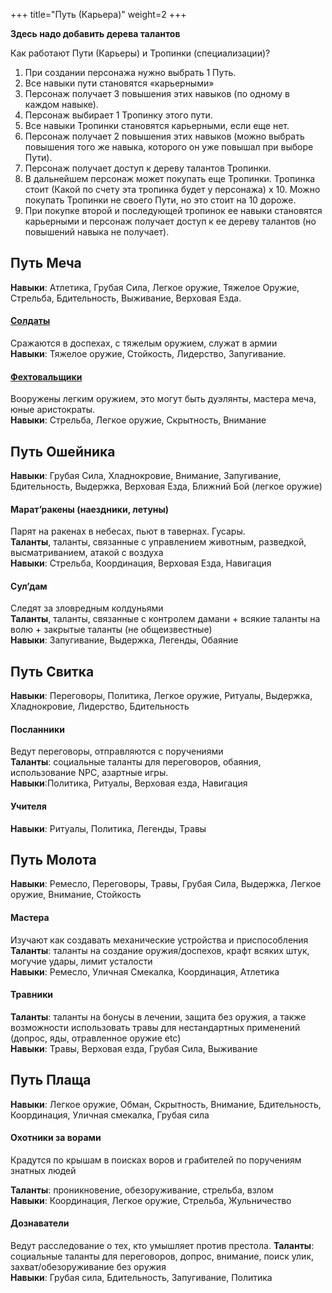 +++
title="Путь (Карьера)"
weight=2
+++

**Здесь надо добавить дерева талантов**

Как работают Пути (Карьеры) и Тропинки (специализации)?  

1. При создании персонажа нужно выбрать 1  Путь. 
1. Все навыки пути становятся «карьерными»
1. Персонаж получает 3 повышения этих навыков (по одному в каждом навыке).
1. Персонаж выбирает 1 Тропинку этого пути.
1. Все навыки Тропинки становятся карьерными, если еще нет.
1. Персонаж получает 2 повышения этих навыков (можно выбрать повышения того же навыка, которого он уже повышал при выборе Пути).
1. Персонаж получает доступ к дереву талантов Тропинки. 
1. В дальнейшем персонаж может покупать еще Тропинки. Тропинка стоит (Какой по счету эта тропинка будет у персонажа) х 10. Можно покупать Тропинки не своего Пути, но это стоит на 10 дороже.
1. При покупке второй и последующей тропинок ее навыки становятся карьерными и персонаж получает доступ к ее дереву талантов (но повышений навыка не получает).

## Путь Меча
**Навыки**: Атлетика, Грубая Сила, Легкое оружие, Тяжелое Оружие, Стрельба, Бдительность, Выживание,  Верховая Езда.<br/>

#### [Солдаты](@/creating/soldier.md)
Сражаются в доспехах, с тяжелым оружием, служат в армии <br>
**Навыки**: Тяжелое оружие, Стойкость, Лидерство, Запугивание.

#### [Фехтовальщики](@/creating/duelist.md)
Вооружены легким оружием, это могут быть дуэлянты, мастера меча, юные аристократы. <br/>
**Навыки**: Стрельба, Легкое оружие, Скрытность, Внимание

## Путь Ошейника

**Навыки**: Грубая Сила, Хладнокровие, Внимание, Запугивание, Бдительность, Выдержка, Верховая Езда, Ближний Бой (легкое оружие) <br/>

#### Марат’ракены (наездники, летуны) 
Парят на ракенах в небесах, пьют в тавернах. Гусары.<br>
**Таланты**, таланты, связанные с управлением животным, разведкой, высматриванием, атакой с воздуха <br/>
**Навыки**: Стрельба, Координация, Верховая Езда, Навигация

#### Сул’дам 
Следят за зловредным колдуньями <br>
**Таланты**, таланты, связанные с контролем дамани + всякие таланты на волю + закрытые таланты (не общеизвестные)  <br/>
**Навыки**: Запугивание, Выдержка, Легенды, Обаяние


## Путь Свитка

**Навыки**: Переговоры, Политика, Легкое оружие, Ритуалы, Выдержка,  Хладнокровие, Лидерство,  Бдительность <br/>

#### Посланники 
Ведут переговоры, отправляются с поручениями <br>
**Таланты**: социальные таланты для переговоров, обаяния, использование NPC, азартные игры.  <br/>
**Навыки**:Политика, Ритуалы, Верховая езда, Навигация

#### Учителя 
**Навыки**: Ритуалы, Политика, Легенды, Травы

## Путь Молота
**Навыки**: Ремесло, Переговоры, Травы, Грубая Сила, Выдержка, Легкое оружие, Внимание, Стойкость <br/>

#### Мастера 
Изучают как создавать механические устройства и приспособления <br/>
**Таланты**:  таланты на создание оружия/доспехов, крафт всяких штук, могучие удары, лимит усталости  <br/>
**Навыки**: Ремесло, Уличная Смекалка, Координация, Атлетика

#### Травники 

**Таланты**: таланты на бонусы в лечении, защита без оружия, а также возможности использовать травы для нестандартных применений (допрос, яды, отравленное оружие etc)  <br/>
**Навыки**: Травы, Верховая езда, Грубая Сила, Выживание

## Путь Плаща

**Навыки**: Легкое оружие, Обман, Скрытность, Внимание, Бдительность, Координация, Уличная смекалка, Грубая сила <br/>

#### Охотники за ворами 
Крадутся по крышам в поисках воров и грабителей по поручениям знатных людей

**Таланты**: проникновение, обезоруживание, стрельба, взлом  <br/>
**Навыки**: Координация, Легкое оружие, Стрельба, Жульничество

#### Дознаватели 
Ведут расследование о тех, кто умышляет против престола.
**Таланты**: социальные таланты для переговоров, допрос, внимание, поиск улик, захват/обезоруживание без оружия  <br/>
**Навыки**: Грубая сила, Бдительность, Запугивание, Политика
